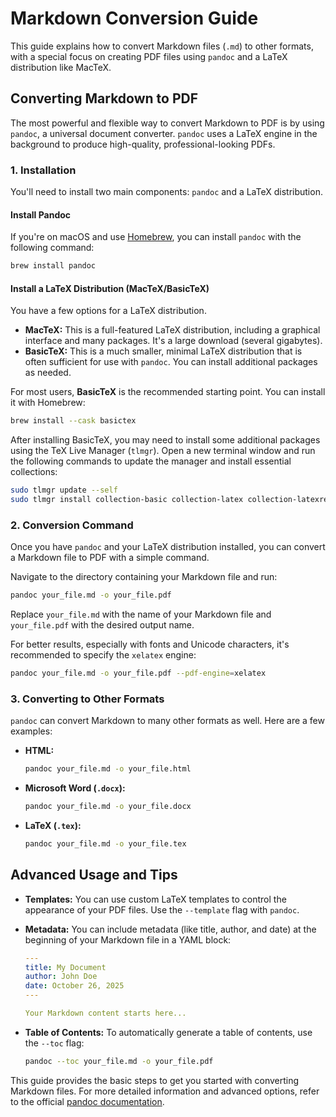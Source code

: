 # Markdown Conversion Guide

This guide explains how to convert Markdown files (`.md`) to other formats, with a special focus on creating PDF files using `pandoc` and a LaTeX distribution like MacTeX.

## Converting Markdown to PDF

The most powerful and flexible way to convert Markdown to PDF is by using `pandoc`, a universal document converter. `pandoc` uses a LaTeX engine in the background to produce high-quality, professional-looking PDFs.

### 1. Installation

You'll need to install two main components: `pandoc` and a LaTeX distribution.

#### Install Pandoc

If you're on macOS and use [Homebrew](https://brew.sh/), you can install `pandoc` with the following command:

```bash
brew install pandoc
```

#### Install a LaTeX Distribution (MacTeX/BasicTeX)

You have a few options for a LaTeX distribution.

*   **MacTeX:** This is a full-featured LaTeX distribution, including a graphical interface and many packages. It's a large download (several gigabytes).
*   **BasicTeX:** This is a much smaller, minimal LaTeX distribution that is often sufficient for use with `pandoc`. You can install additional packages as needed.

For most users, **BasicTeX** is the recommended starting point. You can install it with Homebrew:

```bash
brew install --cask basictex
```

After installing BasicTeX, you may need to install some additional packages using the TeX Live Manager (`tlmgr`). Open a new terminal window and run the following commands to update the manager and install essential collections:

```bash
sudo tlmgr update --self
sudo tlmgr install collection-basic collection-latex collection-latexrecommended collection-fontsrecommended
```

### 2. Conversion Command

Once you have `pandoc` and your LaTeX distribution installed, you can convert a Markdown file to PDF with a simple command.

Navigate to the directory containing your Markdown file and run:

```bash
pandoc your_file.md -o your_file.pdf
```

Replace `your_file.md` with the name of your Markdown file and `your_file.pdf` with the desired output name.

For better results, especially with fonts and Unicode characters, it's recommended to specify the `xelatex` engine:

```bash
pandoc your_file.md -o your_file.pdf --pdf-engine=xelatex
```

### 3. Converting to Other Formats

`pandoc` can convert Markdown to many other formats as well. Here are a few examples:

*   **HTML:**

    ```bash
    pandoc your_file.md -o your_file.html
    ```

*   **Microsoft Word (`.docx`):**

    ```bash
    pandoc your_file.md -o your_file.docx
    ```

*   **LaTeX (`.tex`):**

    ```bash
    pandoc your_file.md -o your_file.tex
    ```

## Advanced Usage and Tips

*   **Templates:** You can use custom LaTeX templates to control the appearance of your PDF files. Use the `--template` flag with `pandoc`.
*   **Metadata:** You can include metadata (like title, author, and date) at the beginning of your Markdown file in a YAML block:

    ```yaml
    ---
    title: My Document
    author: John Doe
    date: October 26, 2025
    ---

    Your Markdown content starts here...
    ```
*   **Table of Contents:** To automatically generate a table of contents, use the `--toc` flag:

    ```bash
    pandoc --toc your_file.md -o your_file.pdf
    ```

This guide provides the basic steps to get you started with converting Markdown files. For more detailed information and advanced options, refer to the official [pandoc documentation](https://pandoc.org/).
